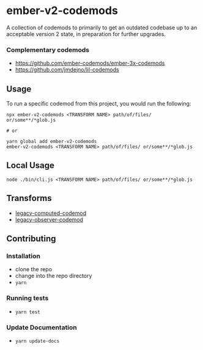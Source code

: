 # ember-v2-codemods

A collection of codemods to primarily to get an outdated codebase up to an acceptable version 2 state, in preparation for further upgrades.

### Complementary codemods
* https://github.com/ember-codemods/ember-3x-codemods
* https://github.com/jmdejno/lil-codemods


## Usage

To run a specific codemod from this project, you would run the following:

```
npx ember-v2-codemods <TRANSFORM NAME> path/of/files/ or/some**/*glob.js

# or

yarn global add ember-v2-codemods
ember-v2-codemods <TRANSFORM NAME> path/of/files/ or/some**/*glob.js
```

## Local Usage
```
node ./bin/cli.js <TRANSFORM NAME> path/of/files/ or/some**/*glob.js
```

## Transforms

<!--TRANSFORMS_START-->
* [legacy-computed-codemod](transforms/legacy-computed-codemod/README.md)
* [legacy-observer-codemod](transforms/legacy-observer-codemod/README.md)
<!--TRANSFORMS_END-->

## Contributing

### Installation

* clone the repo
* change into the repo directory
* `yarn`

### Running tests

* `yarn test`

### Update Documentation

* `yarn update-docs`